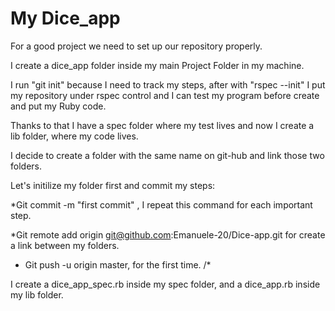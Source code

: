 # My Dice_app

For a good project we need to set up our repository properly.

I create a dice_app folder inside my main Project Folder in my machine.

I run "git init" because I need to track my steps, after with "rspec --init"
I put my repository under rspec control and I can test my program before
create and put my Ruby code.

Thanks to that I have a spec folder where my test lives and now I
create a lib folder, where my code lives.

I decide to create a folder with the same name on git-hub and link
those two folders.

Let's initilize my folder first and commit my steps:

*Git commit -m "first commit" , I repeat this command for each important
step.

*Git remote add origin git@github.com:Emanuele-20/Dice-app.git for create
a link between my folders.

* Git push -u origin master, for the first time.
/*

I create a dice_app_spec.rb inside my spec folder, and a dice_app.rb
inside my lib folder.
